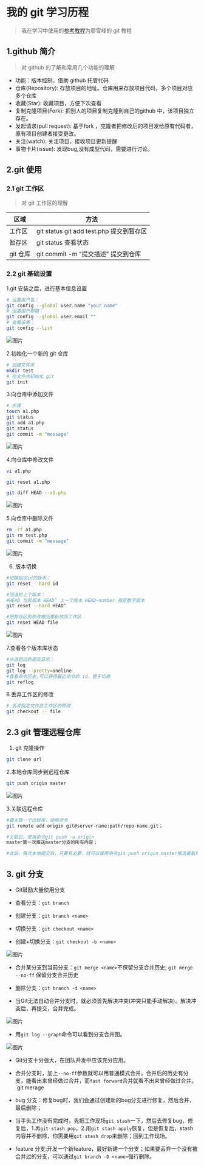 # 我的 git 学习历程

> 我在学习中使用的[参考教程](https://www.liaoxuefeng.com/wiki/0013739516305929606dd18361248578c67b8067c8c017b000)为廖雪峰的 git 教程

## 1.github 简介

>对 github 的了解和常用几个功能的理解

- 功能：版本控制，借助 github 托管代码
- 仓库(Repository): 存放项目的地址。仓库用来存放项目代码，多个项目对应多个仓库
- 收藏(Star): 收藏项目，方便下次查看
- 复制克隆项目(Fork): 把别人的项目复制克隆到自己的github 中，该项目独立存在。
- 发起请求(pull request): 基于fork ，克隆者把修改后的项目发给原有代码者，原有项目创建者接受更改。
- 关注(watch): 关注项目，接收项目更新提醒
- 事物卡片(issue): 发现bug,没有成型代码，需要进行讨论。

## 2.git 使用

### 2.1 git 工作区

> 对 git 工作区的理解

区域 | 方法
---|---
工作区 |  git status git add test.php 提交到暂存区
暂存区  | git status 查看状态
git 仓库 | git commit -m "提交描述" 提交到仓库

### 2.2 git 基础设置

1.git 安装之后，进行基本信息设置

```bash
# 设置用户名：
git config --global user.name "your name"
# 设置用户邮箱：
git config --global user.email ""
# 查看设置：
git config --list
```

![图片](http://om0ttwn6c.bkt.clouddn.com/LU%5B%5DT2AWIYUSI%29H%7DYCY2D~H.png)

2.初始化一个新的 git 仓库

```bash
# 创建文件夹
mkdir test
# 在文件内初始化 git
git init
```

3.向仓库中添加文件

```bash
# 步骤
touch a1.php
git status
git add a1.php
git status
git commit -m "message"
```

![图片](http://om0ttwn6c.bkt.clouddn.com/17RGI9EV6X%5BYBSOG%29~%60%5D6TP.png)

4.向仓库中修改文件

```bash
vi a1.php

git reset a1.php

git diff HEAD --a1.php

```

![图片](http://om0ttwn6c.bkt.clouddn.com/4KLK$7CI%5BK_@O8%7DWU80%28LQ2.png)

5.向仓库中删除文件

```bash
rm -rf a1.php
git rm test.php
git commit -m "message"
```

![图片](http://om0ttwn6c.bkt.clouddn.com/2V%28I5PW%7B2$9P6%5B7@JGIJ$OH.png)

6. 版本切换

```bash
#切换指定id的版本：
git reset --hard id

#回退到上个版本：
#HEAD 当前版本 HEAD^ 上一个版本 HEAD~number 指定数字版本
git reset --hard HEAD^

#把暂存区的修改撤回重新放回工作区
git reset HEAD file

```

![图片](http://om0ttwn6c.bkt.clouddn.com/WF_%28O%7B51W08RAW%5B5FQT8SM2.png)

7.查看各个版本库状态

```bash
#从进到远的提交日志：
git log
git log --pretty=oneline
#查看命令历史,可以获得最近命令的 id，便于切换
git reflog

```

8.丢弃工作区的修改

```bash
# 丢弃指定文件在工作区的修改
git checkout -- file
```

## 2.3 git 管理远程仓库

1. git 克隆操作

```bash
git clone url
```

2.本地仓库同步到远程仓库

```bash
git push origin master
```

![图片](http://om0ttwn6c.bkt.clouddn.com/TRD%29@K$9_NYPS2QKXQ%25%28CAM.png)

3.关联远程仓库

```bash
#要关联一个远程库，使用命令
git remote add origin git@server-name:path/repo-name.git；

#关联后，使用命令git push -u origin
master第一次推送master分支的所有内容；

#此后，每次本地提交后，只要有必要，就可以使用命令git push origin master推送最新修改；
```

## 3. git 分支

- Git鼓励大量使用分支

- 查看分支：`git branch`

- 创建分支：`git branch <name>`

- 切换分支：`git checkout <name>`

- 创建+切换分支：`git checkout -b <name>`

 ![图片](http://om0ttwn6c.bkt.clouddn.com/MTYZ9%7B%5DB438G22MQNRO2~4P.png)

- 合并某分支到当前分支：`git merge <name>`不保留分支合并历史; `git merge --no-ff` 保留分支合并历史

- 删除分支：`git branch -d <name>`

- 当Git无法自动合并分支时，就必须首先解决冲突(冲突只能手动解决)。解决冲突后，再提交，合并完成。

![图片](http://om0ttwn6c.bkt.clouddn.com/AX~%6027Q4%5DG$G5%7D~GAFW5%29AE.png)

- 用`git log --graph`命令可以看到分支合并图。

![图片](http://om0ttwn6c.bkt.clouddn.com/%7B$$BLRRM96N98%60L2RD7%29%28BS.png)

- Git分支十分强大，在团队开发中应该充分应用。

- 合并分支时，加上`--no-ff`参数就可以用普通模式合并，合并后的历史有分支，能看出来曾经做过合并，而`fast forward`合并就看不出来曾经做过合并。`git merage

- bug 分支：修复bug时，我们会通过创建新的bug分支进行修复，然后合并，最后删除；

- 当手头工作没有完成时，先把工作现场`git stash`一下，然后去修复bug，修复后，1.再`git stash pop`，2.用`git stash apply`恢复，但是恢复后，stash内容并不删除，你需要用`git stash drop`来删除；回到工作现场。
- feature 分支:开发一个新feature，最好新建一个分支；如果要丢弃一个没有被合并过的分支，可以通过`git branch -D <name>`强行删除。
